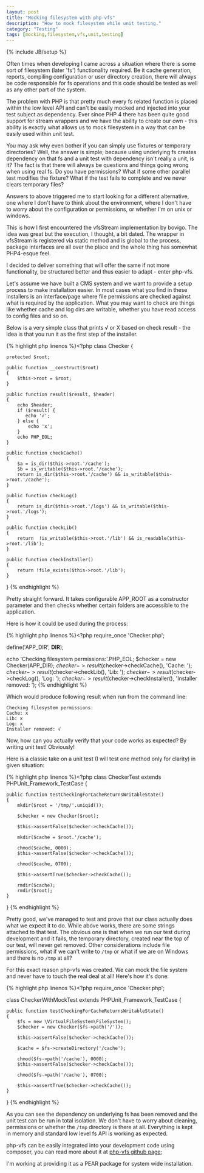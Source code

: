 ```yaml
---
layout: post
title: "Mocking filesystem with php-vfs"
description: "How to mock filesystem while unit testing."
category: "Testing"
tags: [mocking,filesystem,vfs,unit,testing]
---
```

{% include JB/setup %}


Often times when developing I came across a situation where there is some sort of filesystem (later 'fs') functionality
required. Be it cache generation, reports, compiling configuration or user directory creation, there will always be
code responsible for fs operations and this code should be tested as well as any other part of the system.

The problem with PHP is that pretty much every fs related function is placed within the low level API and can't be easily
mocked and injected into your test subject as dependency. Ever since PHP 4 there has been quite good support for stream
wrappers and we have the ability to create our own - this ability is exactly what allows us to mock filesystem in a way that can
be easily used within unit test.

You may ask why even bother if you can simply use fixtures or temporary directories? Well, the answer is simple; because
using underlying fs creates dependency on that fs and a unit test with dependency isn't really a unit, is it? The fact is
that there will always be questions and things going wrong when using real fs. Do you have permissions? What
if some other parallel test modifies the fixture? What if the test fails to complete and we never clears temporary files?

Answers to above triggered me to start looking for a different alternative, one where I don't have to think
about the environment, where I don't have to worry about the configuration or permissions, or whether I'm on unix or windows.

This is how I first encountered the vfsStream implementation by bovigo. The idea was great but the execution, I thought, a bit dated.
The wrapper in vfsStream is registered via static method and is global to the process, package interfaces are all over the
place and the whole thing has somewhat PHP4-esque feel.

I decided to deliver something that will offer the same if not more functionality, be structured better and thus easier to adapt - enter php-vfs.

Let's assume we have built a CMS system and we want to provide a setup process to make installation easier. In most cases what you find in these installers is an
interface/page where file permissions are checked against what is required by the application. What you may want to check are things like whether cache and log dirs
are writable, whether you have read access to config files and so on.

Below is a very simple class that prints √ or X based on check result - the idea is that you run it as the first step of the installer.

{% highlight php linenos %}<?php
class Checker {

    protected $root;

    public function __construct($root)
    {
        $this->root = $root;
    }

    public function result($result, $header)
    {
        echo $header;
        if ($result) {
           echo '√';
        } else {
            echo 'x';
        }
        echo PHP_EOL;
    }

    public function checkCache()
    {
        $a = is_dir($this->root.'/cache');
        $b = is_writable($this->root.'/cache');
        return is_dir($this->root.'/cache') && is_writable($this->root.'/cache');
    }

    public function checkLog()
    {
        return is_dir($this->root.'/logs') && is_writable($this->root.'/logs');
    }

    public function checkLib()
    {
        return  !is_writable($this->root.'/lib') && is_readable($this->root.'/lib');
    }

    public function checkInstaller()
    {
        return !file_exists($this->root.'/lib');
    }

}
{% endhighlight %}

Pretty straight forward. It takes configurable APP_ROOT as a constructor parameter and then checks whether certain folders
are accessible to the application.

Here is how it could be used during the process:

{% highlight php linenos %}<?php
require_once 'Checker.php';

define('APP_DIR', __DIR__);

echo 'Checking filesystem permissions:'.PHP_EOL;
$checker = new Checker(APP_DIR);
$checker->result($checker->checkCache(), 'Cache: ');
$checker->result($checker->checkLib(), 'Lib: ');
$checker->result($checker->checkLog(), 'Log: ');
$checker->result($checker->checkInstaller(), 'Installer removed: ');
{% endhighlight %}

Which would produce following result when run from the command line:

    Checking filesystem permissions:
    Cache: x
    Lib: x
    Log: x
    Installer removed: √

Now, how can you actually verify that your code works as expected? By writing unit test! Obviously!

Here is a classic take on a unit test (I will test one method only for clarity) in given situation:

{% highlight php linenos %}<?php
class CheckerTest extends PHPUnit_Framework_TestCase {

    public function testCheckingForCacheReturnsWritableState()
    {
        mkdir($root = '/tmp/'.uniqid());

        $checker = new Checker($root);

        $this->assertFalse($checker->checkCache());

        mkdir($cache = $root.'/cache');

        chmod($cache, 0000);
        $this->assertFalse($checker->checkCache());

        chmod($cache, 0700);

        $this->assertTrue($checker->checkCache());

        rmdir($cache);
        rmdir($root);
    }
}
{% endhighlight %}

Pretty good, we've managed to test and prove that our class actually does what we expect it to do. While above works, there are some
strings attached to that test. The obvious one is that when we run our test during development and it fails, the temporary directory, created
near the top of our test, will never get removed. Other considerations include file permissions, what if we can't write to ```/tmp``` or what if
we are on Windows and there is no ```/tmp``` at all?

For this exact reason php-vfs was created. We can mock the file system and never have to touch the real deal at all! Here's how it's done:

{% highlight php linenos %}<?php
require_once 'Checker.php';

class CheckerWithMockTest extends PHPUnit_Framework_TestCase {

    public function testCheckingForCacheReturnsWritableState()
    {
        $fs = new \VirtualFileSystem\FileSystem();
        $checker = new Checker($fs->path('/'));

        $this->assertFalse($checker->checkCache());

        $cache = $fs->createDirectory('/cache');

        chmod($fs->path('/cache'), 0000);
        $this->assertFalse($checker->checkCache());

        chmod($fs->path('/cache'), 0700);

        $this->assertTrue($checker->checkCache());
    }
}
{% endhighlight %}

As you can see the dependency on underlying fs has been removed and the unit test can be run in total isolation. We don't
have to worry about cleaning, permissions or whether the ```/tmp``` directory is there at all. Everything is kept in memory
and standard low level fs API is working as expected.

php-vfs can be easily integrated into your development code using composer, you can read more about it at [php-vfs github page](http://thornag.github.io/php-vfs);

I'm working at providing it as a PEAR package for system wide installation.
